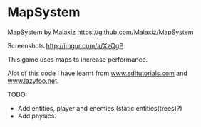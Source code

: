 MapSystem
=========

MapSystem by Malaxiz
https://github.com/Malaxiz/MapSystem

Screenshots
http://imgur.com/a/XzQgP

This game uses maps to increase performance.

Alot of this code I have learnt from www.sdltutorials.com and www.lazyfoo.net.

TODO:
* Add entities, player and enemies (static entities(trees)?)
* Add physics.
